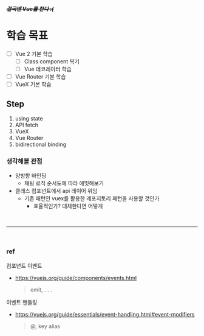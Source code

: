 ~~**_결국엔 Vue를 한다 :(_**~~

# 학습 목표

- [ ] Vue 2 기본 학습
  - [ ] Class component 복기
  - [ ] Vue 데코레이터 학습
- [ ] Vue Router 기본 학습
- [ ] VueX 기본 학습

## Step

1. using state
2. API fetch
3. VueX
4. Vue Router
5. bidirectional binding

### 생각해볼 관점

- 양방향 바인딩
  - 채팅 로직 순서도에 따라 에밋해보기
- 클래스 컴포넌트에서 api 레이어 위임
  - 기존 패턴인 vuex를 활용한 레포지토리 패턴을 사용할 것인가
    - 효율적인가? 대체한다면 어떻게

<br><hr><br>

### ref

컴포넌트 이벤트

- https://vuejs.org/guide/components/events.html
  > emit, . . .

이벤트 핸들링

- https://vuejs.org/guide/essentials/event-handling.html#event-modifiers
  > @, key alias
